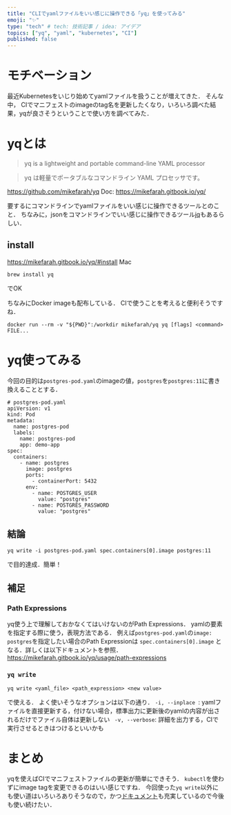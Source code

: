 ```yaml
---
title: "CLIでyamlファイルをいい感じに操作できる「yq」を使ってみる"
emoji: "✨"
type: "tech" # tech: 技術記事 / idea: アイデア
topics: ["yq", "yaml", "kubernetes", "CI"]
published: false
---
```

# モチベーション
最近Kubernetesをいじり始めてyamlファイルを扱うことが増えてきた．
そんな中， CIでマニフェストのimageのtag名を更新したくなり，いろいろ調べた結果，yqが良さそうということで使い方を調べてみた．

# yqとは
> yq is a lightweight and portable command-line YAML processor

> yq は軽量でポータブルなコマンドライン YAML プロセッサです。

https://github.com/mikefarah/yq
Doc: https://mikefarah.gitbook.io/yq/

要するにコマンドラインでyamlファイルをいい感じに操作できるツールとのこと．
ちなみに，jsonをコマンドラインでいい感じに操作できるツール[jq](https://github.com/stedolan/jq)もあるらしい．

## install
https://mikefarah.gitbook.io/yq/#install
Mac

```
brew install yq
```
でOK

ちなみにDocker imageも配布している．
CIで使うことを考えると便利そうですね．
```
docker run --rm -v "${PWD}":/workdir mikefarah/yq yq [flags] <command> FILE...
```
# yq使ってみる
今回の目的は`postgres-pod.yaml`のimageの値，`postgres`を`postgres:11`に書き換えることとする．

```
# postgres-pod.yaml
apiVersion: v1
kind: Pod
metadata:
  name: postgres-pod
  labels:
    name: postgres-pod
    app: demo-app
spec:
  containers:
    - name: postgres
      image: postgres
      ports:
        - containerPort: 5432
      env:
        - name: POSTGRES_USER
          value: "postgres"
        - name: POSTGRES_PASSWORD
          value: "postgres"
```

## 結論
```
yq write -i postgres-pod.yaml spec.containers[0].image postgres:11
```
で目的達成．簡単！

## 補足
### Path Expressions
yq使う上で理解しておかなくてはいけないのがPath Expressions．
yamlの要素を指定する際に使う，表現方法である．
例えば`postgres-pod.yaml`の`image: postgres`を指定したい場合のPath Expressionは
`spec.containers[0].image`
となる．詳しくは以下ドキュメントを参照．
https://mikefarah.gitbook.io/yq/usage/path-expressions

### `yq write`
```
yq write <yaml_file> <path_expression> <new value>
```
で使える．
よく使いそうなオプションは以下の通り．
`-i, --inplace `: yamlファイルを直接更新する，付けない場合，標準出力に更新後のyamlの内容が出されるだけでファイル自体は更新しない
` -v, --verbose`: 詳細を出力する，CIで実行させるときはつけるといいかも

# まとめ
yqを使えばCIでマニフェストファイルの更新が簡単にできそう．
`kubectl`を使わずにimage tagを変更できるのはいい感じですね．
今回使った`yq write`以外にも使い道はいろいろありそうなので，かつ[ドキュメント](https://mikefarah.gitbook.io/yq/)も充実しているので今後も使い続けたい．
